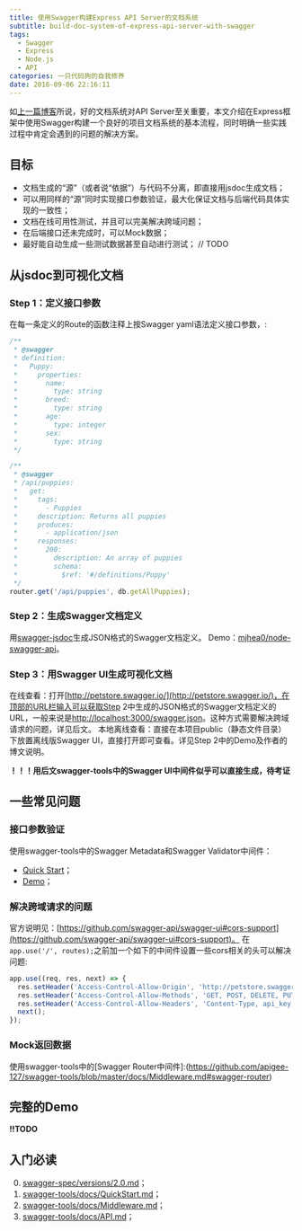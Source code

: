 ```yaml
---
title: 使用Swagger构建Express API Server的文档系统
subtitle: build-doc-system-of-express-api-server-with-swagger
tags:
  - Swagger
  - Express
  - Node.js
  - API
categories: 一只代码狗的自我修养
date: 2016-09-06 22:16:11
---
```


如[上一篇博客](http://maples7.com/2016/09/05/%E6%9E%84%E5%BB%BA%E5%90%88%E6%A0%BC%E7%9A%84RESTful-API-Server/)所说，好的文档系统对API Server至关重要，本文介绍在Express框架中使用Swagger构建一个良好的项目文档系统的基本流程，同时明确一些实践过程中肯定会遇到的问题的解决方案。

## 目标
- 文档生成的“源”（或者说“依据”）与代码不分离，即直接用jsdoc生成文档；
- 可以用同样的“源”同时实现接口参数验证，最大化保证文档与后端代码具体实现的一致性；
- 文档在线可用性测试，并且可以完美解决跨域问题；
- 在后端接口还未完成时，可以Mock数据；              
- 最好能自动生成一些测试数据甚至自动进行测试；       // TODO

<!-- more -->
## 从jsdoc到可视化文档

### Step 1：定义接口参数
在每一条定义的Route的函数注释上按Swagger yaml语法定义接口参数，:
```js
/**
 * @swagger
 * definition:
 *   Puppy:
 *     properties:
 *       name:
 *         type: string
 *       breed:
 *         type: string
 *       age:
 *         type: integer
 *       sex:
 *         type: string
 */

/**
 * @swagger
 * /api/puppies:
 *   get:
 *     tags:
 *       - Puppies
 *     description: Returns all puppies
 *     produces:
 *       - application/json
 *     responses:
 *       200:
 *         description: An array of puppies
 *         schema:
 *           $ref: '#/definitions/Puppy'
 */
router.get('/api/puppies', db.getAllPuppies);
```

### Step 2：生成Swagger文档定义
用[swagger-jsdoc](https://github.com/Surnet/swagger-jsdoc)生成JSON格式的Swagger文档定义。
Demo：[mjhea0/node-swagger-api](https://github.com/mjhea0/node-swagger-api)。

### Step 3：用Swagger UI生成可视化文档
在线查看：打开[http://petstore.swagger.io/](http://petstore.swagger.io/)，在顶部的URL栏输入可以获取Step 2中生成的JSON格式的Swagger文档定义的URL，一般来说是[http://localhost:3000/swagger.json](http://localhost:3000/swagger.json)。这种方式需要解决跨域请求的问题，详见后文。
本地离线查看：直接在本项目public（静态文件目录）下放置离线版Swagger UI，直接打开即可查看。详见Step 2中的Demo及作者的博文说明。

**！！！用后文swagger-tools中的Swagger UI中间件似乎可以直接生成，待考证**

## 一些常见问题

### 接口参数验证
使用swagger-tools中的Swagger Metadata和Swagger Validator中间件：
- [Quick Start](https://github.com/apigee-127/swagger-tools/blob/master/docs/QuickStart.md)；
- [Demo](https://github.com/apigee-127/swagger-tools/tree/master/examples)；

### 解决跨域请求的问题
官方说明见：[https://github.com/swagger-api/swagger-ui#cors-support](https://github.com/swagger-api/swagger-ui#cors-support)。
在`app.use('/', routes);`之前加一个如下的中间件设置一些cors相关的头可以解决问题: 
```js
app.use((req, res, next) => {
  res.setHeader('Access-Control-Allow-Origin', 'http://petstore.swagger.io');
  res.setHeader('Access-Control-Allow-Methods', 'GET, POST, DELETE, PUT, PATCH, OPTIONS');
  res.setHeader('Access-Control-Allow-Headers', 'Content-Type, api_key, Authorization');
  next();
});
```

### Mock返回数据
使用swagger-tools中的[Swagger Router中间件]:(https://github.com/apigee-127/swagger-tools/blob/master/docs/Middleware.md#swagger-router)

## 完整的Demo
**!!TODO**

## 入门必读
0. [swagger-spec/versions/2.0.md](https://github.com/reverb/swagger-spec/blob/master/versions/2.0.md)；
1. [swagger-tools/docs/QuickStart.md](https://github.com/apigee-127/swagger-tools/blob/master/docs/QuickStart.md)；
2. [swagger-tools/docs/Middleware.md](https://github.com/apigee-127/swagger-tools/blob/master/docs/Middleware.md#how-to-use)；
3. [swagger-tools/docs/API.md](https://github.com/apigee-127/swagger-tools/blob/master/docs/API.md)；
